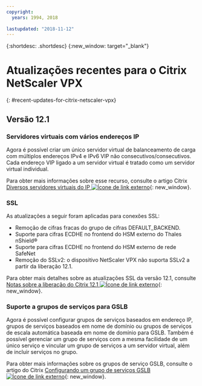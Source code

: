 ```yaml
---
copyright:
  years: 1994, 2018
  
lastupdated: "2018-11-12"
---
```


{:shortdesc: .shortdesc}
{:new_window: target="_blank"}

# Atualizações recentes para o Citrix NetScaler VPX
{: #recent-updates-for-citrix-netscaler-vpx}

## Versão 12.1

### Servidores virtuais com vários endereços IP
Agora é possível criar um único servidor virtual de balanceamento de carga com múltiplos endereços IPv4 e IPv6 VIP não consecutivos/consecutivos. Cada endereço VIP ligado a um servidor virtual é tratado como um servidor virtual individual.

Para obter mais informações sobre esse recurso, consulte o artigo Citrix [Diversos servidores virtuais do IP
![Ícone de link externo](../../icons/launch-glyph.svg "Ícone de link externo")](https://docs.citrix.com/en-us/netscaler/12-1/load-balancing/load-balancing-customizing/multi-ip-virtual-servers.html){: new_window}.

### SSL
As atualizações a seguir foram aplicadas para conexões SSL:
 
* Remoção de cifras fracas do grupo de cifras DEFAULT_BACKEND. 
* Suporte para cifras ECDHE no frontend do HSM externo do Thales nShield®
* Suporte para cifras ECDHE no frontend do HSM externo de rede SafeNet
* Remoção do SSLv2: o dispositivo NetScaler VPX não suporta SSLv2 a partir da liberação 12.1.

Para obter mais detalhes sobre as atualizações SSL da versão 12.1, consulte [Notas sobre a liberação do Citrix 12.1
![Ícone de link externo](../../icons/launch-glyph.svg "Ícone de link externo")](https://docs.citrix.com/en-us/netscaler/12-1/downloads/release-notes-12-1-48-13.html){: new_window}.

### Suporte a grupos de serviços para GSLB
Agora é possível configurar grupos de serviços baseados em endereço IP, grupos de serviços baseados em nome de domínio ou grupos de serviços de escala automática baseada em nome de domínio para GSLB. Também é possível gerenciar um grupo de serviços com a mesma facilidade de um único serviço e vincular um grupo de serviços a um servidor virtual, além de incluir serviços no grupo.

Para obter mais informações sobre os grupos de serviço GSLB, consulte o artigo do Citrix [Configurando um grupo de serviços GSLB![Ícone de link externo](../../icons/launch-glyph.svg "Ícone de link externo")](https://docs.citrix.com/en-us/netscaler/12/global-server-load-balancing/configure/configuring-a-gslb-service-group.html){: new_window}.

